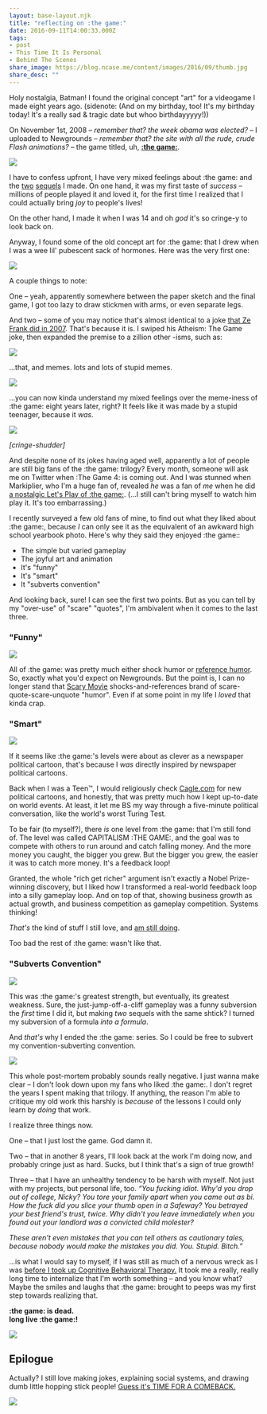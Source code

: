 ```yaml
---
layout: base-layout.njk
title: "reflecting on :the game:"
date: 2016-09-11T14:00:33.000Z
tags:
- post
- This Time It Is Personal
- Behind The Scenes
share_image: https://blog.ncase.me/content/images/2016/09/thumb.jpg
share_desc: ""
---
```


Holy nostalgia, Batman! I found the original concept "art" for a videogame I made eight years ago. (sidenote: (And on my birthday, too! It's my birthday today! It's a really sad & tragic date but whoo birthdayyyyy!))

On November 1st, 2008 – _remember that? the week obama was elected?_ – I uploaded to Newgrounds – _remember that? the site with all the rude, crude Flash animations?_ – the game titled, uh, **[:the game:](http://www.newgrounds.com/portal/view/467574)**.

![](/content/images/2016/09/header.jpg)

I have to confess upfront, I have very mixed feelings about :the game: and the [two](http://www.newgrounds.com/portal/view/522607) [sequels](http://www.newgrounds.com/portal/view/569281) I made. On one hand, it was my first taste of _success_ – millions of people played it and loved it, for the first time I realized that I could actually bring _joy_ to people's lives!

On the other hand, I made it when I was 14 and oh _god_ it's so cringe-y to look back on.

Anyway, I found some of the old concept art for :the game: that I drew when I was a wee lil' pubescent sack of hormones. Here was the very first one:

![](/content/images/2016/09/0.jpg)

A couple things to note:

One – yeah, apparently somewhere between the paper sketch and the final game, I got too lazy to draw stickmen with arms, or even separate legs.

And two – some of you may notice that's almost identical to a joke [that Ze Frank did in 2007](https://youtu.be/FMkJVXi7Rp8?t=12m32s). That's because it is. I swiped his Atheism: The Game joke, then expanded the premise to a zillion other -isms, such as:

![](/content/images/2016/09/1.jpg)

...that, and memes. lots and lots of stupid memes.

![](/content/images/2016/09/2.jpg)

...you can now kinda understand my mixed feelings over the meme-iness of :the game: eight years later, right? It feels like it was made by a stupid teenager, because it _was_.

![](/content/images/2016/09/memes.jpg)

_\[cringe-shudder\]_

And despite none of its jokes having aged well, apparently a lot of people are still big fans of the :the game: trilogy? Every month, someone will ask me on Twitter when :The Game 4: is coming out. And I was stunned when Markiplier, who I'm a huge fan of, revealed _he_ was a fan of _me_ when he did [a nostalgic Let's Play of :the game:](https://www.youtube.com/watch?v=fCb_5PbsiJA). (...I still can't bring myself to watch him play it. It's too embarrassing.)

I recently surveyed a few old fans of mine, to find out what they liked about :the game:, because _I_ can only see it as the equivalent of an awkward high school yearbook photo. Here's why they said they enjoyed :the game::

*   The simple but varied gameplay
*   The joyful art and animation
*   It's "funny"
*   It's "smart"
*   It "subverts convention"

And looking back, sure! I can see the first two points. But as you can tell by my "over-use" of "scare" "quotes", I'm ambivalent when it comes to the last three.

### "Funny"

![](/content/images/2016/09/funny.jpg)

All of :the game: was pretty much either shock humor or [reference humor](https://i.imgur.com/XS5LK.gif). So, exactly what you'd expect on Newgrounds. But the point is, I can no longer stand that [Scary Movie](https://en.wikipedia.org/wiki/Scary_Movie_5) shocks-and-references brand of scare-quote-scare-unquote "humor". Even if at some point in my life I _loved_ that kinda crap.

### "Smart"

![](/content/images/2016/09/smart.jpg)

If it seems like :the game:'s levels were about as clever as a newspaper political cartoon, that's because I _was_ directly inspired by newspaper political cartoons.

Back when I was a Teen™, I would religiously check [Cagle.com](http://www.cagle.com/) for new political cartoons, and honestly, that was pretty much how I kept up-to-date on world events. At least, it let me BS my way through a five-minute political conversation, like the world's worst Turing Test.

To be fair (to myself?), there _is_ one level from :the game: that I'm still fond of. The level was called CAPITALISM :THE GAME:, and the goal was to compete with others to run around and catch falling money. And the more money you caught, the bigger you grew. But the bigger you grew, the easier it was to catch more money. It's a feedback loop!

Granted, the whole "rich get richer" argument isn't exactly a Nobel Prize-winning discovery, but I liked how I transformed a real-world feedback loop into a silly gameplay loop. And on top of that, showing business growth as actual growth, and business competition as gameplay competition. Systems thinking!

_That's_ the kind of stuff I still love, and [am still doing](http://explorableexplanations.com/).

Too bad the rest of :the game: wasn't like that.

### "Subverts Convention"

![](/content/images/2016/09/convention.jpg)

This was :the game:'s greatest strength, but eventually, its greatest weakness. Sure, the just-jump-off-a-cliff gameplay was a funny subversion the _first_ time I did it, but making _two_ sequels with the same shtick? I turned my subversion of a formula _into a formula_.

And _that's_ why I ended the :the game: series. So I could be free to subvert my convention-subverting convention.

![](/content/images/2016/09/free.jpg)

This whole post-mortem probably sounds really negative. I just wanna make clear – I don't look down upon my fans who liked :the game:. I don't regret the years I spent making that trilogy. If anything, the reason I'm able to critique my old work this harshly is _because_ of the lessons I could only learn by _doing_ that work.

I realize three things now.

One – that I just lost the game. God damn it.

Two – that in another 8 years, I'll look back at the work I'm doing now, and probably cringe just as hard. Sucks, but I think that's a sign of true growth!

Three – that I have an unhealthy tendency to be harsh with myself. Not just with my projects, but personal life, too. _“You fucking idiot. Why'd you drop out of college, Nicky? You tore your family apart when you came out as bi. How the fuck did you slice your thumb open in a Safeway? You betrayed your best friend's trust, twice. Why didn't you leave immediately when you found out your landlord was a convicted child molester?_

_These aren't even mistakes that you can tell others as cautionary tales, because nobody would make the mistakes you did. You. Stupid. Bitch.”_

...is what I would say to myself, if I was still as much of a nervous wreck as I was [before I took up Cognitive Behavioral Therapy.](http://blog.ncase.me/nicky-reads-feeling-good/) It took me a really, really long time to internalize that I'm worth something – and you know what? Maybe the smiles and laughs that :the game: brought to peeps was my first step towards realizing that.

**:the game: is dead.  
long live :the game:!**

![](/content/images/2016/09/heaven.jpg)

Epilogue
--------

Actually? I still love making jokes, explaining social systems, and drawing dumb little hopping stick people! [Guess it's TIME FOR A COMEBACK.](https://www.patreon.com/posts/screenshot-6731592)

![](https://i.imgur.com/RARs6lc.gif)